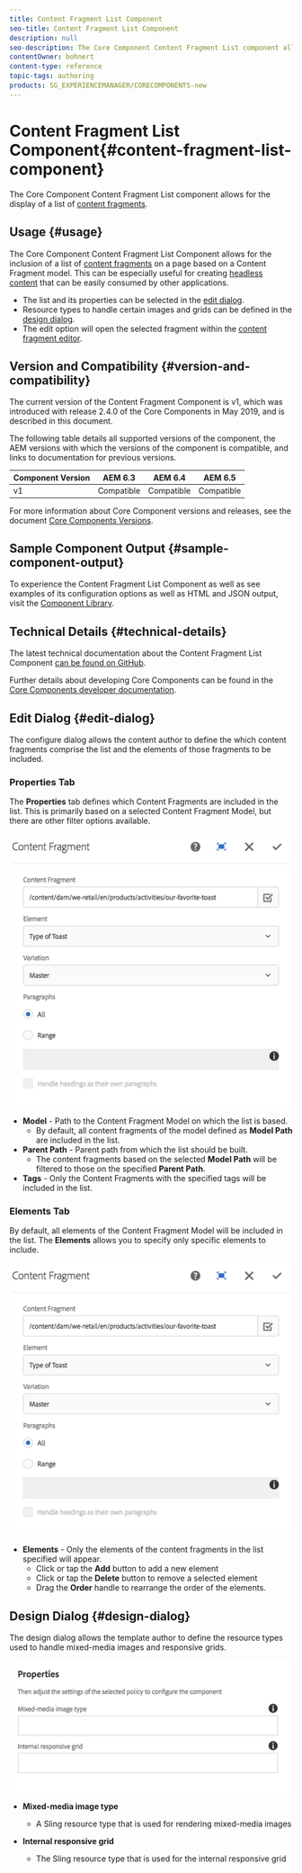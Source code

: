 ```yaml
---
title: Content Fragment List Component
seo-title: Content Fragment List Component
description: null
seo-description: The Core Component Content Fragment List component allows for the display of a list of content fragments.
contentOwner: bohnert
content-type: reference
topic-tags: authoring
products: SG_EXPERIENCEMANAGER/CORECOMPONENTS-new
---
```


# Content Fragment List Component{#content-fragment-list-component}

The Core Component Content Fragment List component allows for the display of a list of [content fragments](https://helpx.adobe.com/experience-manager/6-5/assets/using/content-fragments.html).

## Usage {#usage}

The Core Component Content Fragment List Component allows for the inclusion of a list of [content fragments](https://helpx.adobe.com/experience-manager/6-5/assets/using/content-fragments.html) on a page based on a Content Fragment model. This can be especially useful for creating [headless content](https://helpx.adobe.com/experience-manager/6-5/sites/developing/user-guide.html?topic=/experience-manager/6-5/sites/developing/morehelp/headless.ug.js) that can be easily consumed by other applications.

* The list and its properties can be selected in the [edit dialog](#edit-dialog).
* Resource types to handle certain images and grids can be defined in the [design dialog](#design-dialog).
* The edit option will open the selected fragment within the [content fragment editor](https://helpx.adobe.com/content/help/en/experience-manager/6-5/assets/using/content-fragments.html).

## Version and Compatibility {#version-and-compatibility}

The current version of the Content Fragment Component is v1, which was introduced with release 2.4.0 of the Core Components in May 2019, and is described in this document.

The following table details all supported versions of the component, the AEM versions with which the versions of the component is compatible, and links to documentation for previous versions.

|Component Version|AEM 6.3|AEM 6.4|AEM 6.5|
|--- |--- |--- |---|
|v1|Compatible|Compatible|Compatible|

For more information about Core Component versions and releases, see the document [Core Components Versions](versions.md).

## Sample Component Output {#sample-component-output}

To experience the Content Fragment List Component as well as see examples of its configuration options as well as HTML and JSON output, visit the [Component Library](http://opensource.adobe.com/aem-core-wcm-components/library/content-fragment-list.html).

## Technical Details {#technical-details}

The latest technical documentation about the Content Fragment List Component [can be found on GitHub](https://github.com/adobe/aem-core-wcm-components/blob/master/content/src/content/jcr_root/apps/core/wcm/components/contentfragmentlist/v1/contentfragmentlist).

Further details about developing Core Components can be found in the [Core Components developer documentation](developing.md). 

## Edit Dialog {#edit-dialog}

The configure dialog allows the content author to define the which content fragments comprise the list and the elements of those fragments to be included.

### Properties Tab

The **Properties** tab defines which Content Fragments are included in the list. This is primarily based on a selected Content Fragment Model, but there are other filter options available.

![](assets/chlimage_1-87.png)

* **Model** - Path to the Content Fragment Model on which the list is based. 
    * By default, all content fragments of the model defined as **Model Path** are included in the list.
* **Parent Path** - Parent path from which the list should be built.
    * The content fragments based on the selected **Model Path** will be filtered to those on the specified **Parent Path**.
* **Tags** - Only the Content Fragments with the specified tags will be included in the list.

### Elements Tab

By default, all elements of the Content Fragment Model will be included in the list. The **Elements** allows you to specify only specific elements to include.

![](assets/chlimage_1-87.png)

* **Elements** - Only the elements of the content fragments in the list specified will appear.
    * Click or tap the **Add** button to add a new element
    * Click or tap the **Delete** button to remove a selected element
    * Drag the **Order** handle to rearrange the order of the elements.

## Design Dialog {#design-dialog}

The design dialog allows the template author to define the resource types used to handle mixed-media images and responsive grids.

![](assets/chlimage_1-88.png)

* **Mixed-media image type**

  * A Sling resource type that is used for rendering mixed-media images

* **Internal responsive grid**

  * The Sling resource type that is used for the internal responsive grid